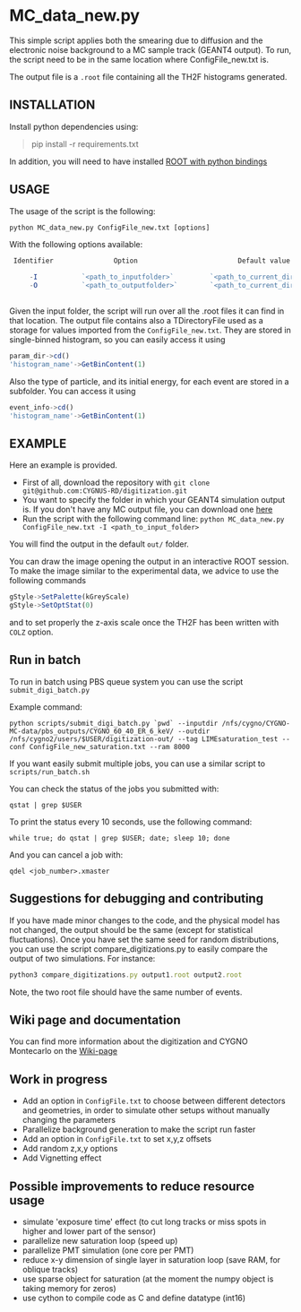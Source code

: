 MC_data_new.py
===============
This simple script applies both the smearing due to diffusion and the electronic noise background to a MC sample track (GEANT4 output).
To run, the script need to be in the same location where ConfigFile_new.txt is.

The output file is a `.root` file containing all the TH2F histograms generated.

INSTALLATION
------------
Install python dependencies using:

> pip install -r requirements.txt

In addition, you will need to have installed [ROOT with python bindings](https://root.cern/install/)

USAGE
-----
The usage of the script is the following:

`python MC_data_new.py ConfigFile_new.txt [options]`

With the following options available:

```Javascript
 Identifier               Option                         Default value
 
     -I           `<path_to_inputfolder>`         `<path_to_current_directory>+src/`
     -O           `<path_to_outputfolder>`        `<path_to_current_directory>+out/`
     
```
Given the input folder, the script will run over all the .root files it can find in that location.
The output file contains also a TDirectoryFile used as a storage for values imported from the `ConfigFile_new.txt`. They are stored in single-binned histogram, so you can easily access it using
```Javascript
param_dir->cd()
'histogram_name'->GetBinContent(1)
```
Also the type of particle, and its initial energy, for each event are stored in a subfolder. You can access it using

```Javascript
event_info->cd()
'histogram_name'->GetBinContent(1)
```

EXAMPLE
--------
Here an example is provided.

+ First of all, download the repository with `git clone git@github.com:CYGNUS-RD/digitization.git`
+ You want to specify the folder in which your GEANT4 simulation output is. If you don't have any MC output file, you can download one [here](https://drive.google.com/open?id=1hut-cRycXGwYfO5eJLUXaKKzAwQU_i0p)
+ Run the script with the following command line: `python MC_data_new.py ConfigFile_new.txt -I <path_to_input_folder>`

You will find the output in the default `out/` folder.

You can draw the image opening the output in an interactive ROOT session. To make the image similar to the experimental data, we advice to use the following commands

```Javascript
gStyle->SetPalette(kGreyScale)
gStyle->SetOptStat(0)
```
and to set properly the z-axis scale once the TH2F has been written with `COLZ` option.

Run in batch
-------------
To run in batch using PBS queue system you can use the script `submit_digi_batch.py`

Example command:

```
python scripts/submit_digi_batch.py `pwd` --inputdir /nfs/cygno/CYGNO-MC-data/pbs_outputs/CYGNO_60_40_ER_6_keV/ --outdir /nfs/cygno2/users/$USER/digitization-out/ --tag LIMEsaturation_test --conf ConfigFile_new_saturation.txt --ram 8000
```
If you want easily submit multiple jobs, you can use a similar script to `scripts/run_batch.sh` 

You can check the status of the jobs you submitted with:

```
qstat | grep $USER
```

To print the status every 10 seconds, use the following command:

```
while true; do qstat | grep $USER; date; sleep 10; done
```

And you can cancel a job with:

```
qdel <job_number>.xmaster
```

Suggestions for debugging and contributing
------------
If you have made minor changes to the code, and the physical model has not changed, the output should be the same (except for statistical fluctuations). 
Once you have set the same seed for random distributions, you can use the script compare_digitizations.py to easily compare the output of two simulations. For instance: 

```Javascript
python3 compare_digitizations.py output1.root output2.root
```

Note, the two root file should have the same number of events.

Wiki page and documentation
------------
You can find more information about the digitization and CYGNO Montecarlo on the [Wiki-page](https://github.com/CYGNUS-RD/WIKI-documentation/wiki/Digitization) 


Work in progress
------------
+ Add an option in `ConfigFile.txt` to choose between different detectors and geometries, in order to simulate other setups without manually changing the parameters
+ Parallelize background generation to make the script run faster
+ Add an option in `ConfigFile.txt` to set x,y,z offsets
+ Add random z,x,y options
+ Add Vignetting effect

Possible improvements to reduce resource usage
------------
+ simulate 'exposure time' effect (to cut long tracks or miss spots in higher and lower part of the sensor)
+ parallelize new saturation loop (speed up)
+ parallelize PMT simulation (one core per PMT)
+ reduce x-y dimension of single layer in saturation loop (save RAM, for oblique tracks)
+ use sparse object for saturation (at the moment the numpy object is taking memory for zeros)
+ use cython to compile code as C and define datatype (int16)

